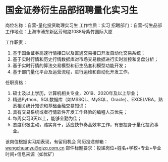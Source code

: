 # 国金证券衍生品部招聘量化实习生

岗位名称：自营-量化投资助理实习生
工作性质：实习 
招聘部门：自营-衍生品部 
工作地点：上海市浦东新区芳甸路1088号紫竹国际大厦

工作职责： 
1. 基于国金证券高速行情接口以及直通交易接口开发自动化交易系统；
2. 基于实时行情和历史行情数据库对市场交易数据进行实时监控和复盘分析；
3. 基于实时行情的算法交易模型和衍生品套利模型功能开发；
4. 基于部门量化平台及运营流程，进行运维和自动化开发工作。

任职资格： 
1. 硕士及以上学历，计算机相关专业，2019、2020年及以上毕业；
2. 精通Python、SQL数据库（如MSSQL、MySQL、Oracle）、EXCELVBA，熟悉相关统计知识和基础金融交易知识；
3. 具有交易系统或者行情软件开发工作经验的编程人员优先；
4. 每周实习3天以上，能够全勤为佳；
5. 态度积极主动，踏实肯干，适应快节奏高效率工作，有志投身于量化投资事业。

该岗位根据实习期表现，有留用机会 
简历投递邮箱：wengchuanyu@gjzq.com.cn
邮件标题要求：投递岗位+姓名+学校+专业+毕业时间+信息来源（如优矿）

